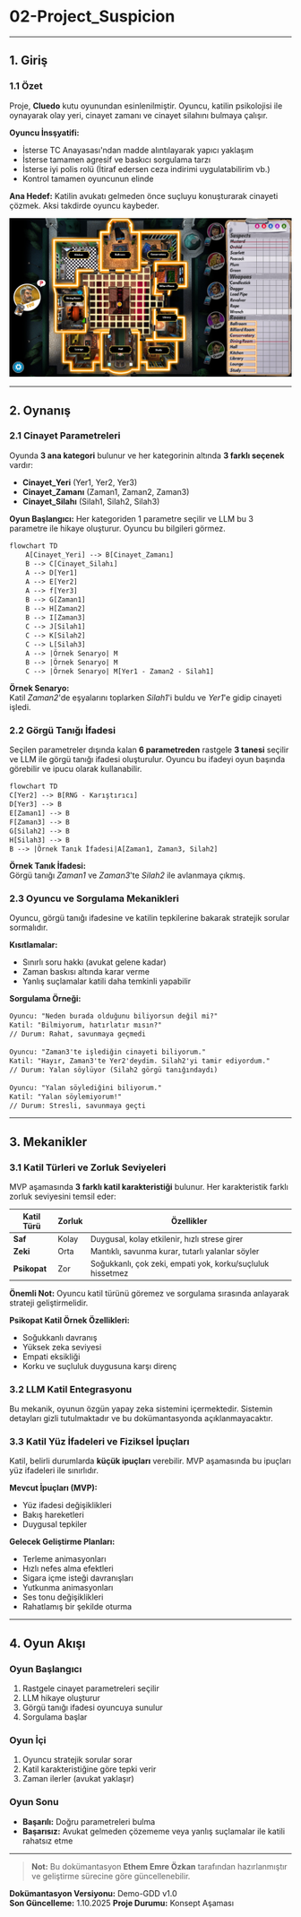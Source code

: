 # 02-Project_Suspicion
---
## 1. Giriş

### 1.1 Özet
Proje, **Cluedo** kutu oyunundan esinlenilmiştir. Oyuncu, katilin psikolojisi ile oynayarak olay yeri, cinayet zamanı ve cinayet silahını bulmaya çalışır. 

**Oyuncu İnsşyatifi:**
- İsterse TC Anayasası'ndan madde alıntılayarak yapıcı yaklaşım
- İsterse tamamen agresif ve baskıcı sorgulama tarzı
- İsterse iyi polis rolü (İtiraf edersen ceza indirimi uygulatabilirim vb.)
- Kontrol tamamen oyuncunun elinde

**Ana Hedef:** Katilin avukatı gelmeden önce suçluyu konuşturarak cinayeti çözmek. Aksi takdirde oyuncu kaybeder.

![Cluedo_Steam](../../Assets/Cluedo_Steam.jpg)

---

## 2. Oynanış

### 2.1 Cinayet Parametreleri

Oyunda **3 ana kategori** bulunur ve her kategorinin altında **3 farklı seçenek** vardır:
- **Cinayet_Yeri** (Yer1, Yer2, Yer3)
- **Cinayet_Zamanı** (Zaman1, Zaman2, Zaman3)
- **Cinayet_Silahı** (Silah1, Silah2, Silah3)

**Oyun Başlangıcı:** Her kategoriden 1 parametre seçilir ve LLM bu 3 parametre ile hikaye oluşturur. Oyuncu bu bilgileri görmez.

```mermaid
flowchart TD
    A[Cinayet_Yeri] --> B[Cinayet_Zamanı] 
    B --> C[Cinayet_Silahı]
    A --> D[Yer1]
    A --> E[Yer2]
    A --> f[Yer3]
    B --> G[Zaman1]
    B --> H[Zaman2]
    B --> I[Zaman3]
    C --> J[Silah1]
    C --> K[Silah2]
    C --> L[Silah3]
    A --> |Örnek Senaryo| M
    B --> |Örnek Senaryo| M
    C --> |Örnek Senaryo| M[Yer1 - Zaman2 - Silah1]
```

**Örnek Senaryo:**  
Katil _Zaman2_'de eşyalarını toplarken _Silah1_'i buldu ve _Yer1_'e gidip cinayeti işledi.

### 2.2 Görgü Tanığı İfadesi

Seçilen parametreler dışında kalan **6 parametreden** rastgele **3 tanesi** seçilir ve LLM ile görgü tanığı ifadesi oluşturulur. Oyuncu bu ifadeyi oyun başında görebilir ve ipucu olarak kullanabilir.

```mermaid
flowchart TD
C[Yer2] --> B[RNG - Karıştırıcı]
D[Yer3] --> B
E[Zaman1] --> B
F[Zaman3] --> B
G[Silah2] --> B
H[Silah3] --> B
B --> |Örnek Tanık İfadesi|A[Zaman1, Zaman3, Silah2]
```

**Örnek Tanık İfadesi:**  
Görgü tanığı _Zaman1_ ve _Zaman3_'te _Silah2_ ile avlanmaya çıkmış.

### 2.3 Oyuncu ve Sorgulama Mekanikleri

Oyuncu, görgü tanığı ifadesine ve katilin tepkilerine bakarak stratejik sorular sormalıdır. 

**Kısıtlamalar:**
- Sınırlı soru hakkı (avukat gelene kadar)
- Zaman baskısı altında karar verme
- Yanlış suçlamalar katili daha temkinli yapabilir

**Sorgulama Örneği:**

```
Oyuncu: "Neden burada olduğunu biliyorsun değil mi?"
Katil: "Bilmiyorum, hatırlatır mısın?" 
// Durum: Rahat, savunmaya geçmedi

Oyuncu: "Zaman3'te işlediğin cinayeti biliyorum."
Katil: "Hayır, Zaman3'te Yer2'deydim. Silah2'yi tamir ediyordum."
// Durum: Yalan söylüyor (Silah2 görgü tanığındaydı)

Oyuncu: "Yalan söylediğini biliyorum."
Katil: "Yalan söylemiyorum!"
// Durum: Stresli, savunmaya geçti
```

---

## 3. Mekanikler

### 3.1 Katil Türleri ve Zorluk Seviyeleri

MVP aşamasında **3 farklı katil karakteristiği** bulunur. Her karakteristik farklı zorluk seviyesini temsil eder:

| Katil Türü | Zorluk | Özellikler |
|------------|--------|------------|
| **Saf** | Kolay | Duygusal, kolay etkilenir, hızlı strese girer |
| **Zeki** | Orta | Mantıklı, savunma kurar, tutarlı yalanlar söyler |
| **Psikopat** | Zor | Soğukkanlı, çok zeki, empati yok, korku/suçluluk hissetmez |

**Önemli Not:** Oyuncu katil türünü göremez ve sorgulama sırasında anlayarak strateji geliştirmelidir.

**Psikopat Katil Örnek Özellikleri:**
- Soğukkanlı davranış
- Yüksek zeka seviyesi
- Empati eksikliği
- Korku ve suçluluk duygusuna karşı direnç

### 3.2 LLM Katil Entegrasyonu

Bu mekanik, oyunun özgün yapay zeka sistemini içermektedir. Sistemin detayları gizli tutulmaktadır ve bu dokümantasyonda açıklanmayacaktır.

### 3.3 Katil Yüz İfadeleri ve Fiziksel İpuçları

Katil, belirli durumlarda **küçük ipuçları** verebilir. MVP aşamasında bu ipuçları yüz ifadeleri ile sınırlıdır.

**Mevcut İpuçları (MVP):**
- Yüz ifadesi değişiklikleri
- Bakış hareketleri
- Duygusal tepkiler

**Gelecek Geliştirme Planları:**
- Terleme animasyonları
- Hızlı nefes alma efektleri
- Sigara içme isteği davranışları
- Yutkunma animasyonları
- Ses tonu değişiklikleri
- Rahatlamış bir şekilde oturma

---

## 4. Oyun Akışı

### Oyun Başlangıcı
1. Rastgele cinayet parametreleri seçilir
2. LLM hikaye oluşturur
3. Görgü tanığı ifadesi oyuncuya sunulur
4. Sorgulama başlar

### Oyun İçi
1. Oyuncu stratejik sorular sorar
2. Katil karakteristiğine göre tepki verir
3. Zaman ilerler (avukat yaklaşır)

### Oyun Sonu
- **Başarılı:** Doğru parametreleri bulma
- **Başarısız:** Avukat gelmeden çözememe veya yanlış suçlamalar ile katili rahatsız etme

---

> **Not:** Bu dokümantasyon **Ethem Emre Özkan** tarafından hazırlanmıştır ve geliştirme sürecine göre güncellenebilir.

**Dokümantasyon Versiyonu:** Demo-GDD v1.0  
**Son Güncelleme:** 1.10.2025
**Proje Durumu:** Konsept Aşaması